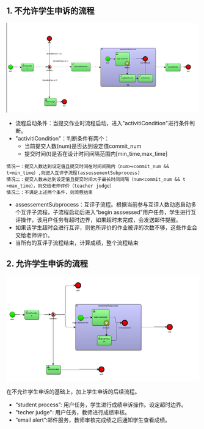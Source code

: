 ## 1. 不允许学生申诉的流程

![](./pictures/assessment-new-2.jpg)

* 流程启动条件：当提交作业时流程启动，进入"activitiCondition"进行条件判断。
* "activitiCondition"：判断条件有两个：
  + 当前提交人数(num)是否达到设定值commit_num
  + 提交时间(t)是否在设计时间间隔范围内[min_time,max_time]
```
情况一：提交人数达到设定值且提交时间在时间间隔内（num>=commit_num && t>min_time）,则进入互评子流程(assessementSubprocess)
情况二：提交人数未达到设定值且提交时间大于最长时间间隔（num<commit_num && t >max_time），则交给老师评价（teacher judge）
情况二：不满足上述两个条件，则流程结束
```
* assessementSubprocess：互评子流程。根据当前参与互评人数动态启动多个互评子流程，子流程启动后进入“begin asssessed”用户任务，学生进行互评操作，该用户任务有超时边界，如果超时未完成，会发送邮件提醒。
* 如果该学生超时会进行互评，则他所评价的作业被评的次数不够，这些作业会交给老师评价。
* 当所有的互评子流程结束，计算成绩，整个流程结束

## 2. 允许学生申诉的流程

![](pictures/assessment-change2-2.gif)

在不允许学生申诉的基础上，加上学生申诉的后续流程。

* “student process”: 用户任务，学生进行成绩申诉操作。设定超时边界。
* "techer judge": 用户任务，教师进行成绩审核。
* “email alert”:邮件服务，教师审核完成绩之后通知学生查看成绩。
